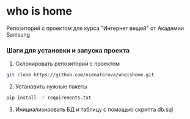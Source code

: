 # who is home
Репозиторий с проектом для курса "Интернет вещей" от Академии Samsung

### Шаги для установки и запуска проекта
1. Склонировать репозиторий с проектом
```bash
git clone https://github.com/nsenatorova/whoishome.git
```
2. Установить нужные пакеты
```bash
pip install -r requirements.txt
```
3. Инициализировать БД и таблицу с помощью скрипта db.sql
